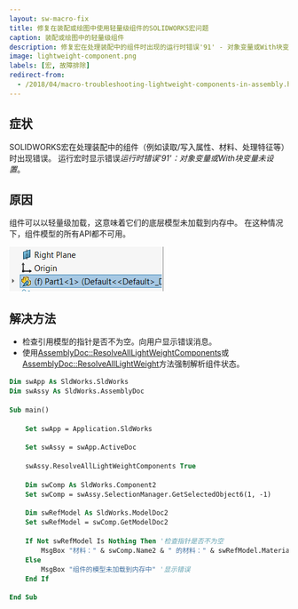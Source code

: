 ```yaml
---
layout: sw-macro-fix
title: 修复在装配或绘图中使用轻量级组件的SOLIDWORKS宏问题
caption: 装配或绘图中的轻量级组件
description: 修复宏在处理装配中的组件时出现的运行时错误'91' - 对象变量或With块变量未设置
image: lightweight-component.png
labels: [宏, 故障排除]
redirect-from:
  - /2018/04/macro-troubleshooting-lightweight-components-in-assembly.html
---
```

## 症状

SOLIDWORKS宏在处理装配中的组件（例如读取/写入属性、材料、处理特征等）时出现错误。
运行宏时显示错误*运行时错误'91'：对象变量或With块变量未设置*。

## 原因

组件可以以轻量级加载，这意味着它们的底层模型未加载到内存中。
在这种情况下，组件模型的所有API都不可用。

![特征管理器树中的轻量级组件](lightweight-component.png)

## 解决方法

* 检查引用模型的指针是否不为空。向用户显示错误消息。
* 使用[AssemblyDoc::ResolveAllLightWeightComponents](https://help.solidworks.com/2016/english/api/sldworksapi/solidworks.interop.sldworks~solidworks.interop.sldworks.iassemblydoc~resolvealllightweightcomponents.html)或[AssemblyDoc::ResolveAllLightWeight](https://help.solidworks.com/2016/english/api/sldworksapi/SolidWorks.Interop.sldworks~SolidWorks.Interop.sldworks.IAssemblyDoc~ResolveAllLightweight.html)方法强制解析组件状态。

~~~ vb
Dim swApp As SldWorks.SldWorks
Dim swAssy As SldWorks.AssemblyDoc

Sub main()

    Set swApp = Application.SldWorks
    
    Set swAssy = swApp.ActiveDoc
    
    swAssy.ResolveAllLightWeightComponents True
    
    Dim swComp As SldWorks.Component2
    Set swComp = swAssy.SelectionManager.GetSelectedObject6(1, -1)
        
    Dim swRefModel As SldWorks.ModelDoc2
    Set swRefModel = swComp.GetModelDoc2
        
    If Not swRefModel Is Nothing Then '检查指针是否不为空
        MsgBox "材料：" & swComp.Name2 & " 的材料：" & swRefModel.MaterialIdName
    Else
        MsgBox "组件的模型未加载到内存中" '显示错误
    End If
    
End Sub

~~~